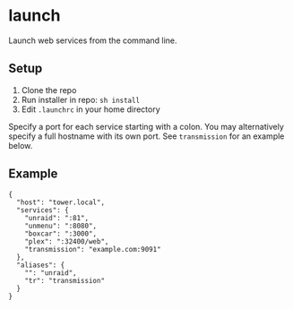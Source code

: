 # launch

Launch web services from the command line.

## Setup

1. Clone the repo
2. Run installer in repo: `sh install`
3. Edit `.launchrc` in your home directory

Specify a port for each service starting with a colon. You may alternatively specify a full hostname with its own port. See `transmission` for an example below.

## Example
```
{
  "host": "tower.local",
  "services": {
    "unraid": ":81",
    "unmenu": ":8080",
    "boxcar": ":3000",
    "plex": ":32400/web",
    "transmission": "example.com:9091"
  },
  "aliases": {
    "": "unraid",
    "tr": "transmission"
  }
}
```
